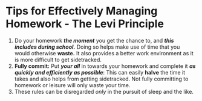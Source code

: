 # Tips for Effectively Managing Homework - The Levi Principle
1. Do your homework ***the moment*** you get the chance to, and ***this includes during school.*** Doing so helps make use of time that you would otherwise **waste.** It also provides a better work environment as it is more difficult to get sidetracked.
2. **Fully commit:** Put ***your all*** in towards your homework and complete it ***as quickly and efficiently as possible***: This can easily **halve** the time it takes and also helps from getting sidetracked. Not fully committing to homework or leisure will only waste your time.
4. These rules can be disregarded *only* in the pursuit of sleep and the like.

